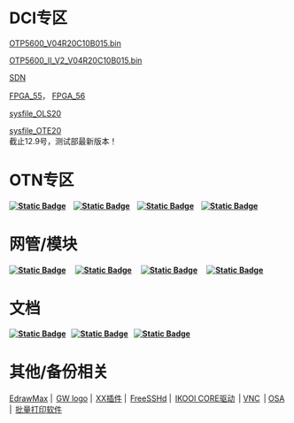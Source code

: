 # DCI专区

<!--sec data-title="点击下载" data-id="section0" data-show=true ces-->

[OTP5600_V04R20C10B015.bin](https://version-1301999062.cos.ap-beijing.myqcloud.com/OTP5600_V04R20C10B015.bin)

[OTP5600_II_V2_V04R20C10B015.bin](https://version-1301999062.cos.ap-beijing.myqcloud.com/OTP5600_II_V2_V04R20C10B015.bin) 

[SDN](https://version-1301999062.cos.ap-beijing.myqcloud.com/dci-sdn230823.bin)

[FPGA_55](https://version-1301999062.cos.ap-beijing.myqcloud.com/OTP5500_V2_NMU_v1.1.fpga)，&nbsp;[FPGA_56](https://version-1301999062.cos.ap-beijing.myqcloud.com/OTP5600_NMU_V2.24.fpga)

[sysfile_OLS20](https://version-1301999062.cos.ap-beijing.myqcloud.com/sysfile_gwd_V04R20B016_OTP5600_OLS20.bin)  

[sysfile_OTE20](https://version-1301999062.cos.ap-beijing.myqcloud.com/sysfile_gwd_V04R20B017_OTP5600_OTE20.bin)  <font color="white">--------------------------------------------------------------</font>截止12.9号，测试部最新版本！

<!--endsec-->

# OTN专区

<!--sec data-title="点击下载" data-id="section1" data-show=true ces-->

#### [![Static Badge](https://img.shields.io/badge/Ver-B019-green)](https://version-1301999062.cos.ap-beijing.myqcloud.com/V02R19C18B019.zip) <font color="white">-</font> [![Static Badge](https://img.shields.io/badge/Ver-B013-green)](https://version-1301999062.cos.ap-beijing.myqcloud.com/B013.zip) <font color="white">-</font> [![Static Badge](https://img.shields.io/badge/Ver-B032-green)](https://version-1301999062.cos.ap-beijing.myqcloud.com/B032.zip) <font color="white">-</font> [![Static Badge](https://img.shields.io/badge/Ver-B020-green)](https://version-1301999062.cos.ap-beijing.myqcloud.com/V02R18C02B020.zip)

<!--endsec-->

# 网管/模块

<!--sec data-title="点击下载" data-id="section2" data-show=true ces-->

#### [![Static Badge](https://img.shields.io/badge/OTN-%E7%BD%91%E7%AE%A1-blue)](https://version-1301999062.cos.ap-beijing.myqcloud.com/otn.exe) <font color="white">--</font>[![Static Badge](https://img.shields.io/badge/OTN-%E6%A8%A1%E5%9D%97-blue)](https://version-1301999062.cos.ap-beijing.myqcloud.com/UniView%20DA-3.1.0-b20121221.exe)<font color="white">--</font> [![Static Badge](https://img.shields.io/badge/DCI-%E7%BD%91%E7%AE%A1-green)](https://version-1301999062.cos.ap-beijing.myqcloud.com/dci.exe) <font color="white">--</font>[![Static Badge](https://img.shields.io/badge/DCI-%E6%A8%A1%E5%9D%97-green)](https://version-1301999062.cos.ap-beijing.myqcloud.com/UniView%20DA-3.1.0-b20230727.exe)<font color="white">-----</font>

<!--endsec-->

# 文档

<!--sec data-title="点击下载" data-id="section3" data-show=true ces-->

#### [![Static Badge](https://img.shields.io/badge/%E6%B1%9F%E8%8B%8F-%E7%94%B5%E4%BF%A1%E6%B5%8B%E8%AF%95%E6%8A%A5%E5%91%8A-blue)](https://version-1301999062.cos.ap-beijing.myqcloud.com/%E6%B1%9F%E8%8B%8F%E7%94%B5%E4%BF%A1DCI-BOX_II%E5%9E%8B%E6%B5%8B%E8%AF%95%E6%8A%A5%E5%91%8A.docx) <font color="white">-</font>[![Static Badge](https://img.shields.io/badge/%E9%BB%91%E9%BE%99%E6%B1%9F-%E8%81%94%E9%80%9A%E6%B5%8B%E8%AF%95%E6%8A%A5%E5%91%8A-blue)](https://version-1301999062.cos.ap-beijing.myqcloud.com/%E9%BB%91%E9%BE%99%E6%B1%9F%E8%81%94%E9%80%9A%E6%A8%A1%E5%9D%97%E5%8C%96%E6%B3%A2%E5%88%86%E6%B5%8B%E8%AF%95%E6%8A%A5%E5%91%8A.doc) <font color="white">-</font>[![Static Badge](https://img.shields.io/badge/%E7%A7%BB%E5%8A%A8-%E6%9E%81%E7%AE%80OTN%E6%B5%8B%E8%AF%95-blue)](https://version-1301999062.cos.ap-beijing.myqcloud.com/%E4%B8%AD%E5%9B%BD%E7%A7%BB%E5%8A%A8%E6%9E%81%E7%AE%80%E5%85%89%E4%BC%A0%E9%80%81%E7%BD%91%EF%BC%88OTN%EF%BC%89%E7%B3%BB%E7%BB%9F%E5%92%8C%E8%AE%BE%E5%A4%87%E6%8A%80%E6%9C%AF%E8%A7%84%E8%8C%83v1.2.docx)

<!--endsec-->

# 其他/备份相关

<!--sec data-title="点击下载" data-id="section4" data-show=true ces-->

[EdrawMax](https://version-1301999062.cos.ap-beijing.myqcloud.com/%E4%BA%BF%E5%9B%BE%E5%9B%BE%E7%A4%BA%E6%BF%80%E6%B4%BB.zip) |<font color="white">-</font>[GW logo](https://version-1301999062.cos.ap-beijing.myqcloud.com/LOGO.zip) |<font color="white">-</font>[XX插件](https://version-1301999062.cos.ap-beijing.myqcloud.com/igg_2.3.4.zip) |<font color="white">-</font>[FreeSSHd](https://version-1301999062.cos.ap-beijing.myqcloud.com/freeSSHd.exe) |<font color="white">-</font>[IKOOl CORE驱动](https://version-1301999062.cos.ap-beijing.myqcloud.com/Install_USB_Win10_10059_20_07272023_08042023.zip)<font color="white">-</font>| [VNC](https://version-1301999062.cos.ap-beijing.myqcloud.com/VNC-Viewer-5.3.0-Windows-64bit.exe)<font color="white">-</font>| [OSA](https://version-1301999062.cos.ap-beijing.myqcloud.com/RemoteMonitor%20for%20AQ6370C%20%26%20AQ6150.lnk) |<font color="white">-</font>[批量打印软件](https://version-1301999062.cos.ap-beijing.myqcloud.com/%E6%89%B9%E9%87%8F%E6%89%93%E5%8D%B0.7z)

<!--endsec-->

